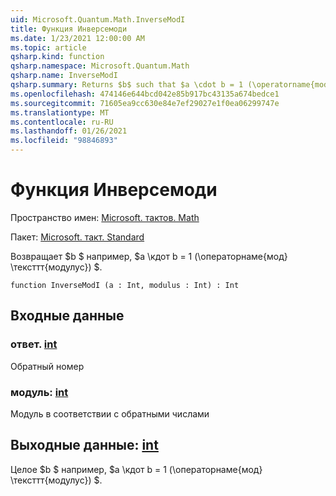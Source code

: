 ```yaml
---
uid: Microsoft.Quantum.Math.InverseModI
title: Функция Инверсемоди
ms.date: 1/23/2021 12:00:00 AM
ms.topic: article
qsharp.kind: function
qsharp.namespace: Microsoft.Quantum.Math
qsharp.name: InverseModI
qsharp.summary: Returns $b$ such that $a \cdot b = 1 (\operatorname{mod} \texttt{modulus})$.
ms.openlocfilehash: 474146e644bcd042e85b917bc43135a674bedce1
ms.sourcegitcommit: 71605ea9cc630e84e7ef29027e1f0ea06299747e
ms.translationtype: MT
ms.contentlocale: ru-RU
ms.lasthandoff: 01/26/2021
ms.locfileid: "98846893"
---
```

# <a name="inversemodi-function"></a>Функция Инверсемоди

Пространство имен: [Microsoft. тактов. Math](xref:Microsoft.Quantum.Math)

Пакет: [Microsoft. такт. Standard](https://nuget.org/packages/Microsoft.Quantum.Standard)


Возвращает $b $ например, $a \кдот b = 1 (\операторнаме{мод} \тексттт{модулус}) $.

```qsharp
function InverseModI (a : Int, modulus : Int) : Int
```


## <a name="input"></a>Входные данные

### <a name="a--int"></a>ответ. [int](xref:microsoft.quantum.lang-ref.int)

Обратный номер


### <a name="modulus--int"></a>модуль: [int](xref:microsoft.quantum.lang-ref.int)

Модуль в соответствии с обратными числами



## <a name="output--int"></a>Выходные данные: [int](xref:microsoft.quantum.lang-ref.int)

Целое $b $ например, $a \кдот b = 1 (\операторнаме{мод} \тексттт{модулус}) $.